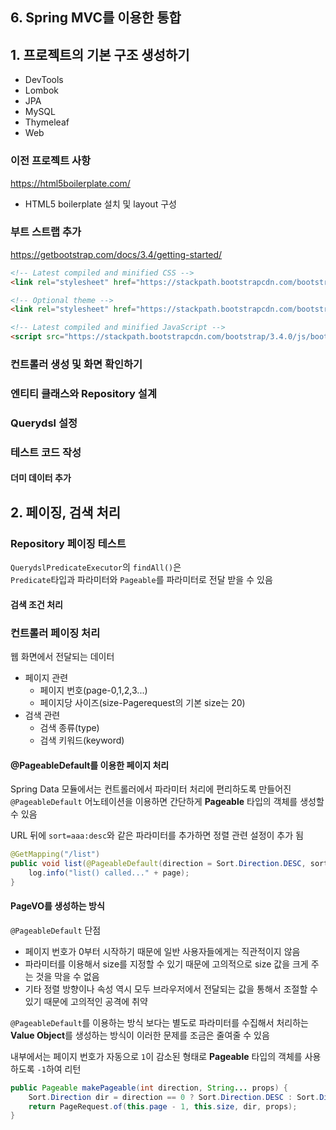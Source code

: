 ## 6. Spring MVC를 이용한 통합
## 1. 프로젝트의 기본 구조 생성하기
- DevTools
- Lombok
- JPA
- MySQL
- Thymeleaf
- Web 

### 이전 프로젝트 사항 
https://html5boilerplate.com/
- HTML5 boilerplate 설치 및 layout 구성

### 부트 스트랩 추가
https://getbootstrap.com/docs/3.4/getting-started/
```html
<!-- Latest compiled and minified CSS -->
<link rel="stylesheet" href="https://stackpath.bootstrapcdn.com/bootstrap/3.4.0/css/bootstrap.min.css" integrity="sha384-PmY9l28YgO4JwMKbTvgaS7XNZJ30MK9FAZjjzXtlqyZCqBY6X6bXIkM++IkyinN+" crossorigin="anonymous">

<!-- Optional theme -->
<link rel="stylesheet" href="https://stackpath.bootstrapcdn.com/bootstrap/3.4.0/css/bootstrap-theme.min.css" integrity="sha384-jzngWsPS6op3fgRCDTESqrEJwRKck+CILhJVO5VvaAZCq8JYf8HsR/HPpBOOPZfR" crossorigin="anonymous">

<!-- Latest compiled and minified JavaScript -->
<script src="https://stackpath.bootstrapcdn.com/bootstrap/3.4.0/js/bootstrap.min.js" integrity="sha384-vhJnz1OVIdLktyixHY4Uk3OHEwdQqPppqYR8+5mjsauETgLOcEynD9oPHhhz18Nw" crossorigin="anonymous"></script>
```

### 컨트롤러 생성 및 화면 확인하기
### 엔티티 클래스와 Repository 설계
### Querydsl 설정
### 테스트 코드 작성
#### 더미 데이터 추가

## 2. 페이징, 검색 처리
### Repository 페이징 테스트
`QuerydslPredicateExecutor`의 `findAll()`은  
`Predicate`타입과 파라미터와 `Pageable`를 파라미터로 전달 받을 수 있음

#### 검색 조건 처리

### 컨트롤러 페이징 처리
웹 화면에서 전달되는 데이터
- 페이지 관련
  - 페이지 번호(page-0,1,2,3...)
  - 페이지당 사이즈(size-Pagerequest의 기본 size는 20)
- 검색 관련
  - 검색 종류(type)
  - 검색 키워드(keyword)

#### @PageableDefault를 이용한 페이지 처리
Spring Data 모듈에서는 컨트롤러에서 파라미터 처리에 편리하도록 만들어진  
`@PageableDefault` 어노테이션을 이용하면 간단하게 **Pageable** 타입의 객체를 생성할 수 있음

URL 뒤에 `sort=aaa:desc`와 같은 파라미터를 추가하면 정렬 관련 설정이 추가 됨
```java
@GetMapping("/list")
public void list(@PageableDefault(direction = Sort.Direction.DESC, sort = "bno", size = 10, page = 0) Pageable page) {
    log.info("list() called..." + page);
}
```

#### PageVO를 생성하는 방식
`@PageableDefault` 단점
- 페이지 번호가 0부터 시작하기 때문에 일반 사용자들에게는 직관적이지 않음
- 파라미터를 이용해서 size를 지정할 수 있기 때문에 고의적으로 size 값을 크게 주는 것을 막을 수 없음
- 기타 정렬 방향이나 속성 역시 모두 브라우저에서 전달되는 값을 통해서 조절할 수 있기 때문에 고의적인 공격에 취약

`@PageableDefault`를 이용하는 방식 보다는 별도로 파라미터를 수집해서 처리하는 **Value Object**를 생성하는 방식이 
이러한 문제를 조금은 줄여줄 수 있음

내부에서는 페이지 번호가 자동으로 `1`이 감소된 형태로 **Pageable** 타입의 객체를 사용하도록 `-1`하여 리턴
```java
public Pageable makePageable(int direction, String... props) {
    Sort.Direction dir = direction == 0 ? Sort.Direction.DESC : Sort.Direction.ASC;
    return PageRequest.of(this.page - 1, this.size, dir, props);
}
```